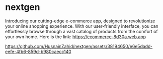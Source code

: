 # nextgen

Introducing our cutting-edge e-commerce app, designed to revolutionize your online shopping experience. With our user-friendly interface, you can effortlessly browse through a vast catalog of products from the comfort of your own home.
Here is the link: https://ecommerce-8d30a.web.app

https://github.com/HusnainZahid/nextgen/assets/38194650/e6e5dadd-eefe-4fb6-859d-b980caecc140
